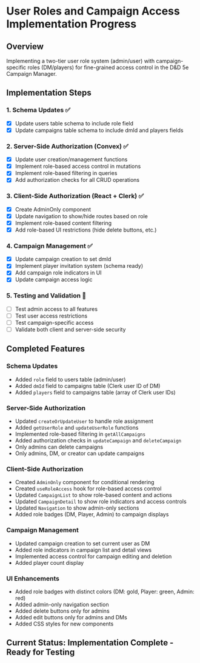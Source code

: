 # User Roles and Campaign Access Implementation Progress

## Overview
Implementing a two-tier user role system (admin/user) with campaign-specific roles (DM/players) for fine-grained access control in the D&D 5e Campaign Manager.

## Implementation Steps

### 1. Schema Updates ✅
- [x] Update users table schema to include role field
- [x] Update campaigns table schema to include dmId and players fields

### 2. Server-Side Authorization (Convex) ✅
- [x] Update user creation/management functions
- [x] Implement role-based access control in mutations
- [x] Implement role-based filtering in queries
- [x] Add authorization checks for all CRUD operations

### 3. Client-Side Authorization (React + Clerk) ✅
- [x] Create AdminOnly component
- [x] Update navigation to show/hide routes based on role
- [x] Implement role-based content filtering
- [x] Add role-based UI restrictions (hide delete buttons, etc.)

### 4. Campaign Management ✅
- [x] Update campaign creation to set dmId
- [x] Implement player invitation system (schema ready)
- [x] Add campaign role indicators in UI
- [x] Update campaign access logic

### 5. Testing and Validation 🔄
- [ ] Test admin access to all features
- [ ] Test user access restrictions
- [ ] Test campaign-specific access
- [ ] Validate both client and server-side security

## Completed Features

### Schema Updates
- Added `role` field to users table (admin/user)
- Added `dmId` field to campaigns table (Clerk user ID of DM)
- Added `players` field to campaigns table (array of Clerk user IDs)

### Server-Side Authorization
- Updated `createOrUpdateUser` to handle role assignment
- Added `getUserRole` and `updateUserRole` functions
- Implemented role-based filtering in `getAllCampaigns`
- Added authorization checks in `updateCampaign` and `deleteCampaign`
- Only admins can delete campaigns
- Only admins, DM, or creator can update campaigns

### Client-Side Authorization
- Created `AdminOnly` component for conditional rendering
- Created `useRoleAccess` hook for role-based access control
- Updated `CampaignList` to show role-based content and actions
- Updated `CampaignDetail` to show role indicators and access controls
- Updated `Navigation` to show admin-only sections
- Added role badges (DM, Player, Admin) to campaign displays

### Campaign Management
- Updated campaign creation to set current user as DM
- Added role indicators in campaign list and detail views
- Implemented access control for campaign editing and deletion
- Added player count display

### UI Enhancements
- Added role badges with distinct colors (DM: gold, Player: green, Admin: red)
- Added admin-only navigation section
- Added delete buttons only for admins
- Added edit buttons only for admins and DMs
- Added CSS styles for new components

## Current Status: Implementation Complete - Ready for Testing 